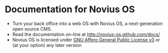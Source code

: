 # Documentation for Novius OS

* Turn your back office into a web OS with Novius OS, a next-generation open source CMS.
* Read the documentation on-line at http://novius-os.github.com/docs/
* Novius OS is licensed under [GNU Affero General Public License v3](http://www.gnu.org/licenses/agpl-3.0.html) or (at your option) any later version